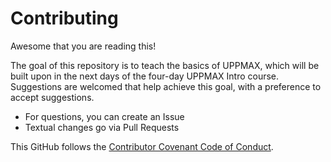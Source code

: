 # Contributing

Awesome that you are reading this!

The goal of this repository is to teach the basics of UPPMAX,
which will be built upon in the next days of the four-day UPPMAX Intro course.
Suggestions are welcomed that help achieve this goal,
with a preference to accept suggestions.

* For questions, you can create an Issue
* Textual changes go via Pull Requests

This GitHub follows the [Contributor Covenant Code of Conduct](CODE_OF_CONDUCT.md).

